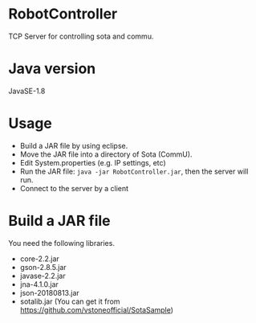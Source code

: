 # RobotController
TCP Server for controlling sota and commu.

# Java version
JavaSE-1.8

# Usage
- Build a JAR file by using eclipse.
- Move the JAR file into a directory of Sota (CommU).
- Edit System.properties (e.g. IP settings, etc)
- Run the JAR file: `java -jar RobotController.jar`, then the server will run.
- Connect to the server by a client

# Build a JAR file
You need the following libraries.
- core-2.2.jar
- gson-2.8.5.jar
- javase-2.2.jar
- jna-4.1.0.jar
- json-20180813.jar
- sotalib.jar (You can get it from https://github.com/vstoneofficial/SotaSample)
